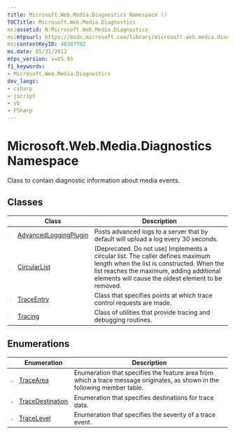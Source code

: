 ```yaml
---
title: Microsoft.Web.Media.Diagnostics Namespace ()
TOCTitle: Microsoft.Web.Media.Diagnostics
ms:assetid: N:Microsoft.Web.Media.Diagnostics
ms:mtpsurl: https://msdn.microsoft.com/library/microsoft.web.media.diagnostics(v=VS.95)
ms:contentKeyID: 46307702
ms.date: 05/31/2012
mtps_version: v=VS.95
f1_keywords:
- Microsoft.Web.Media.Diagnostics
dev_langs:
- csharp
- jscript
- vb
- FSharp
---
```


# Microsoft.Web.Media.Diagnostics Namespace

Class to contain diagnostic information about media events.

## Classes

|                                                                           |                                           Class                                           |                                                                                                           Description                                                                                                           |
|---------------------------------------------------------------------------|-------------------------------------------------------------------------------------------|---------------------------------------------------------------------------------------------------------------------------------------------------------------------------------------------------------------------------------|
| ![Public class](images/Ee532677.pubclass(en-us,VS.90).gif "Public class") | [AdvancedLoggingPlugin](advancedloggingplugin-class-microsoft-web-media-diagnostics_1.md) |                                                                       Posts advanced logs to a server that by default will upload a log every 30 seconds.                                                                       |
| ![Public class](images/Ee532677.pubclass(en-us,VS.90).gif "Public class") |       [CircularList<T>](circularlist-t-class-microsoft-web-media-diagnostics_1.md)        | (Deprecated. Do not use) Implements a circular list. The caller defines maximum length when the list is constructed. When the list reaches the maximum, adding additional elements will cause the oldest element to be removed. |
| ![Public class](images/Ee532677.pubclass(en-us,VS.90).gif "Public class") |            [TraceEntry](traceentry-class-microsoft-web-media-diagnostics_1.md)            |                                                                              Class that specifies points at which trace control requests are made.                                                                              |
| ![Public class](images/Ee532677.pubclass(en-us,VS.90).gif "Public class") |               [Tracing](tracing-class-microsoft-web-media-diagnostics_1.md)               |                                                                                 Class of utilities that provide tracing and debugging routines.                                                                                 |

## Enumerations

||Enumeration|Description|
|--- |--- |--- |
|![Public enumeration](images/Ee532677.pubenumeration(en-us,VS.90).gif "Public enumeration")|[TraceArea](tracearea-enumeration-microsoft-web-media-diagnostics_1.md)|Enumeration that specifies the feature area from which a trace message originates, as shown in the following member table.|
|![Public enumeration](images/Ee532677.pubenumeration(en-us,VS.90).gif "Public enumeration")|[TraceDestination](tracedestination-enumeration-microsoft-web-media-diagnostics_1.md)|Enumeration that specifies destinations for trace data.|
|![Public enumeration](images/Ee532677.pubenumeration(en-us,VS.90).gif "Public enumeration")|[TraceLevel](tracelevel-enumeration-microsoft-web-media-diagnostics_1.md)|Enumeration that specifies the severity of a trace event.|
